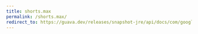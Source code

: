 ```yaml
---
title: shorts.max
permalink: /shorts.max/
redirect_to: https://guava.dev/releases/snapshot-jre/api/docs/com/google/common/primitives/Shorts.html#max-short...-
---
```

